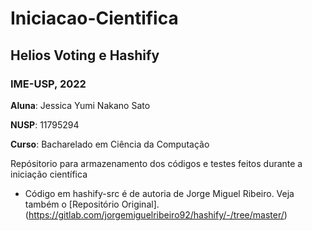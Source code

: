 # Iniciacao-Cientifica
## Helios Voting e Hashify
### IME-USP, 2022

**Aluna**: Jessica Yumi Nakano Sato

**NUSP**: 11795294

**Curso**: Bacharelado em Ciência da Computação

Repósitorio para armazenamento dos códigos e testes feitos durante a iniciação científica

* Código em hashify-src é de autoria de Jorge Miguel Ribeiro. Veja também o [Repositório Original].(https://gitlab.com/jorgemiguelribeiro92/hashify/-/tree/master/)

